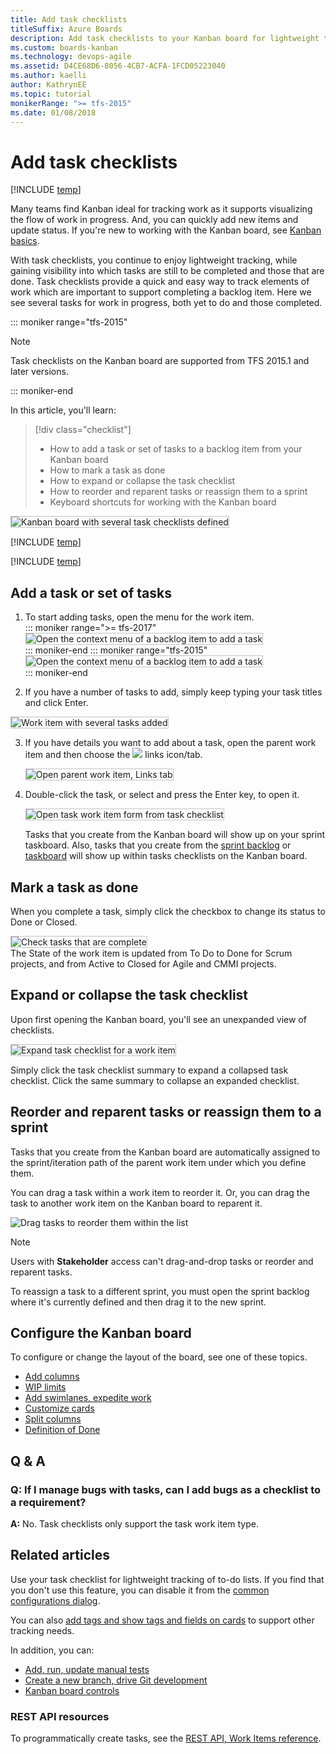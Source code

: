 ```yaml
---
title: Add task checklists
titleSuffix: Azure Boards
description: Add task checklists to your Kanban board for lightweight tracking when working in Azure Boards, Azure DevOps, & Team Foundation Server
ms.custom: boards-kanban
ms.technology: devops-agile
ms.assetid: D4CE68D6-8056-4CB7-ACFA-1FCD05223040
ms.author: kaelli
author: KathrynEE
ms.topic: tutorial
monikerRange: ">= tfs-2015"
ms.date: 01/08/2018
---
```


# Add task checklists

[!INCLUDE [temp](../includes/version-vsts-tfs-2015-on.md)]

Many teams find Kanban ideal for tracking work as it supports visualizing the flow of work in progress. And, you can quickly add new items and update status. If you're new to working with the Kanban board, see [Kanban basics](kanban-basics.md).

With task checklists, you continue to enjoy lightweight tracking, while gaining visibility into which tasks are still to be completed and those that are done. Task checklists provide a quick and easy way to track elements of work which are important to support completing a backlog item. Here we see several tasks for work in progress, both yet to do and those completed.

::: moniker range="tfs-2015"

> [!NOTE]  
> Task checklists on the Kanban board are supported from TFS 2015.1 and later versions.

::: moniker-end

In this article, you'll learn:

> [!div class="checklist"]
>
> - How to add a task or set of tasks to a backlog item from your Kanban board
> - How to mark a task as done
> - How to expand or collapse the task checklist
> - How to reorder and reparent tasks or reassign them to a sprint
> - Keyboard shortcuts for working with the Kanban board

<img src="media/kanban-task-checklists.png" alt="Kanban board with several task checklists defined" style="border: 1px solid #C3C3C3;" />

[!INCLUDE [temp](../includes/prerequisites-kanban.md)]

[!INCLUDE [temp](../includes/open-kanban-board.md)]

## Add a task or set of tasks

1. To start adding tasks, open the menu for the work item.  
   ::: moniker range=">= tfs-2017"  
   <img src="media/add-tasks-menu-options-vs-ts.png" alt="Open the context menu of a backlog item to add a task" style="border: 1px solid #C3C3C3;" />  
   ::: moniker-end
   ::: moniker range="tfs-2015"
   <img src="media/kanban-board-add-task-checklist.png" alt="Open the context menu of a backlog item to add a task" style="border: 1px solid #C3C3C3;" />  
   ::: moniker-end

2. If you have a number of tasks to add, simply keep typing your task titles and click Enter.

<img src="media/kanban-board-task-checklists-added.png" alt="Work item with several tasks added" style="border: 1px solid #C3C3C3;" />

3. If you have details you want to add about a task, open the parent work item and then choose the ![ ](../media/icons/icon-links-tab-wi.png) links icon/tab.

   <img src="media/add-task-checklist-open-task.png" alt="Open parent work item, Links tab" style="border: 1px solid #C3C3C3;" />

4. Double-click the task, or select and press the Enter key, to open it.

   <img src="media/kanban-board-open-task-form.png" alt="Open task work item form from task checklist" style="border: 1px solid #C3C3C3;" />

   Tasks that you create from the Kanban board will show up on your sprint taskboard. Also, tasks that you create from the [sprint backlog](../sprints/assign-work-sprint.md) or [taskboard](../sprints/task-board.md) will show up within tasks checklists on the Kanban board.

## Mark a task as done

When you complete a task, simply click the checkbox to change its status to Done or Closed.

<img src="media/kanban-check-done-tasks.png" alt="Check tasks that are complete" style="border: 1px solid #C3C3C3;" /><br/>
The State of the work item is updated from To Do to Done for Scrum projects, and from Active to Closed for Agile and CMMI projects.

## Expand or collapse the task checklist

Upon first opening the Kanban board, you'll see an unexpanded view of checklists.

<img src="media/kanban-board-first-open-collapsed-checklists.png" alt="Expand task checklist for a work item" style="border: 1px solid #C3C3C3;" />

Simply click the task checklist summary to expand a collapsed task checklist. Click the same summary to collapse an expanded checklist.

## Reorder and reparent tasks or reassign them to a sprint

Tasks that you create from the Kanban board are automatically assigned to the sprint/iteration path of the parent work item under which you define them.

You can drag a task within a work item to reorder it. Or, you can drag the task to another work item on the Kanban board to reparent it.

![Drag tasks to reorder them within the list](media/task-checklist-reorder-tasks.png)

> [!NOTE]  
> Users with **Stakeholder** access can't drag-and-drop tasks or reorder and reparent tasks.

To reassign a task to a different sprint, you must open the sprint backlog where it's currently defined and then drag it to the new sprint.

## Configure the Kanban board

To configure or change the layout of the board, see one of these topics.

- [Add columns](add-columns.md)
- [WIP limits](wip-limits.md)
- [Add swimlanes, expedite work](expedite-work.md)
- [Customize cards](../../boards/boards/customize-cards.md)
- [Split columns](split-columns.md)
- [Definition of Done](definition-of-done.md)

## Q & A

### Q: If I manage bugs with tasks, can I add bugs as a checklist to a requirement?

**A:** No. Task checklists only support the task work item type.

## Related articles

Use your task checklist for lightweight tracking of to-do lists. If you find that you don't use this feature, you can disable it from the [common configurations dialog](../../boards/boards/customize-cards.md#annotations).

You can also [add tags and show tags and fields on cards](../../boards/boards/customize-cards.md) to support other tracking needs.

In addition, you can:

- [Add, run, update manual tests](add-run-update-tests.md)
- [Create a new branch, drive Git development](../backlogs/connect-work-items-to-git-dev-ops.md)
- [Kanban board controls](kanban-board-controls.md)

### REST API resources

To programmatically create tasks, see the [REST API, Work Items reference](/rest/api/azure/devops/wit/work%20items).
